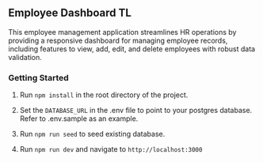 ## Employee Dashboard TL

This employee management application streamlines HR operations by providing a responsive dashboard for managing employee records, including features to view, add, edit, and delete employees with robust data validation.

### Getting Started

1. Run `npm install` in the root directory of the project. 

2. Set the `DATABASE_URL` in the .env file to point to your postgres database. Refer to .env.sample as an example. 

3. Run `npm run seed` to seed existing database. 

4. Run `npm run dev` and navigate to `http://localhost:3000`
